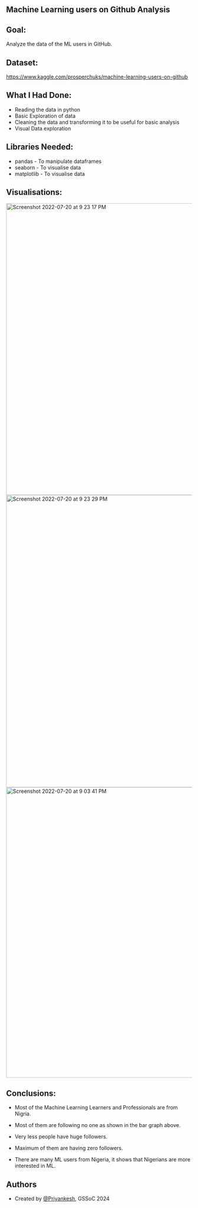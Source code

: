## **Machine Learning users on Github Analysis** ##

## **Goal:** ##

Analyze the data of the ML users in GitHub.

## **Dataset:** ##

https://www.kaggle.com/prosperchuks/machine-learning-users-on-github


## **What I Had Done:** ##
* Reading the data in python
* Basic Exploration of data
* Cleaning the data and transforming it to be useful for basic analysis 
* Visual Data exploration

## **Libraries Needed:** ##
* pandas - To manipulate dataframes
* seaborn - To visualise data
* matplotlib - To visualise data

## **Visualisations:** ##

<img width="791" alt="Screenshot 2022-07-20 at 9 23 17 PM" src="https://user-images.githubusercontent.com/77090462/180027756-18efb29c-9065-4d49-af89-792bbb5cdf70.png">


<img width="792" alt="Screenshot 2022-07-20 at 9 23 29 PM" src="https://user-images.githubusercontent.com/77090462/180027782-d42a8a29-61b6-43c8-9001-ceeddd045ae9.png">


<img width="787" alt="Screenshot 2022-07-20 at 9 03 41 PM" src="https://user-images.githubusercontent.com/77090462/180024938-d21265ac-2152-44d5-b152-e7ace82f1f80.png">


## **Conclusions:** ##

* Most of the Machine Learning Learners and Professionals are from Nigria.

* Most of them are following no one as shown in the bar graph above.

* Very less people have huge followers.

* Maximum of them are having zero followers.

* There are many ML users from Nigeria, it shows that Nigerians are more interested in ML.

## Authors

- Created by [@Priyankesh](https://github.com/priyankeshh), GSSoC 2024

